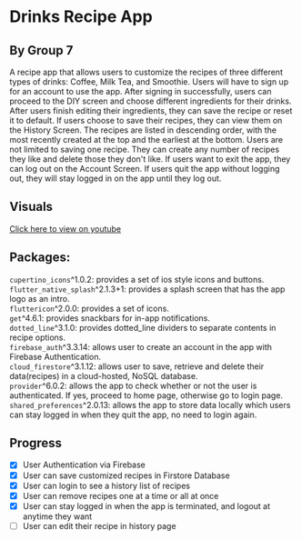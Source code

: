 # Drinks Recipe App
## By Group 7

A recipe app that allows users to customize the recipes of three different types of drinks: Coffee, Milk Tea, and Smoothie. Users will have to sign up for an account to use the app. After signing in successfully, users can proceed to the DIY screen and choose different ingredients for their drinks. After users finish editing their ingredients, they can save the recipe or reset it to default. If users choose to save their recipes, they can view them on the History Screen. The recipes are listed in descending order, with the most recently created at the top and the earliest at the bottom. Users are not limited to saving one recipe. They can create any number of recipes they like and delete those they don't like. If users want to exit the app, they can log out on the Account Screen. If users quit the app without logging out, they will stay logged in on the app until they log out.

## Visuals  
[Click here to view on youtube](https://youtu.be/RLIhgW-FvH0)  
<!-- **Sign Up Page and Login Page**   
<img src = "img/signup.gif" width=300>
<img src = "img/login.gif" width=300>      

**DIY Page(three drink options) and History Page**  
<img src = "img/customization.gif" width=300>
<img src = "img/history.gif" width=300>   

**Account Page**  
<img src = "img/account.gif" width=300> -->
 
## Packages:
`cupertino_icons`^1.0.2: provides a set of ios style icons and buttons.   
`flutter_native_splash`^2.1.3+1: provides a splash screen that has the app logo as an intro.  
`fluttericon`^2.0.0: provides a set of icons.  
`get`^4.6.1: provides snackbars for in-app notifications.  
`dotted_line`^3.1.0: provides dotted_line dividers to separate contents in recipe options.    
`firebase_auth`^3.3.14: allows user to create an account in the app with Firebase Authentication.    
`cloud_firestore`^3.1.12: allows user to save, retrieve and delete their data(recipes) in a cloud-hosted, NoSQL database.   
`provider`^6.0.2: allows the app to check whether or not the user is authenticated.  If yes, proceed to home page, otherwise go to login page.   
`shared_preferences`^2.0.13: allows the app to store data locally which users can stay logged in when they quit the app, no need to login again.
 
## Progress  
- [x] User Authentication via Firebase   
- [x] User can save customized recipes in Firstore Database   
- [x] User can login to see a history list of recipes
- [x] User can remove recipes one at a time or all at once
- [x] User can stay logged in when the app is terminated, and logout at anytime they want
- [ ] User can edit their recipe in history page